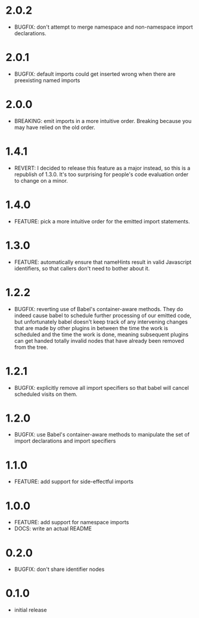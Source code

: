 # 2.0.2

- BUGFIX: don't attempt to merge namespace and non-namespace import declarations.

# 2.0.1

- BUGFIX: default imports could get inserted wrong when there are preexisting named imports

# 2.0.0

- BREAKING: emit imports in a more intuitive order. Breaking because you may
  have relied on the old order.

# 1.4.1

- REVERT: I decided to release this feature as a major instead, so this is a
  republish of 1.3.0. It's too surprising for people's code evaluation order to
  change on a minor.

# 1.4.0

- FEATURE: pick a more intuitive order for the emitted import statements.

# 1.3.0

- FEATURE: automatically ensure that nameHints result in valid Javascript identifiers, so that callers don't need to bother about it.

# 1.2.2

- BUGFIX: reverting use of Babel's container-aware methods. They do indeed cause babel to schedule further processing of our emitted code, but unfortunately babel doesn't keep track of any intervening changes that are made by other plugins in between the time the work is scheduled and the time the work is done, meaning subsequent plugins can get handed totally invalid nodes that have already been removed from the tree.

# 1.2.1

- BUGFIX: explicitly remove all import specifiers so that babel will cancel scheduled visits on them.

# 1.2.0

- BUGFIX: use Babel's container-aware methods to manipulate the set of import declarations and import specifiers

# 1.1.0

- FEATURE: add support for side-effectful imports

# 1.0.0

- FEATURE: add support for namespace imports
- DOCS: write an actual README

# 0.2.0

- BUGFIX: don't share identifier nodes

# 0.1.0

- initial release
